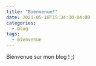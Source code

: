 ```yaml
---
title: "Bienvenue!"
date: 2021-05-18T15:34:30-04:00
categories:
  - blog
tags:
  - Bienvenue
---
```


Bienvenue sur mon blog ! ;)
